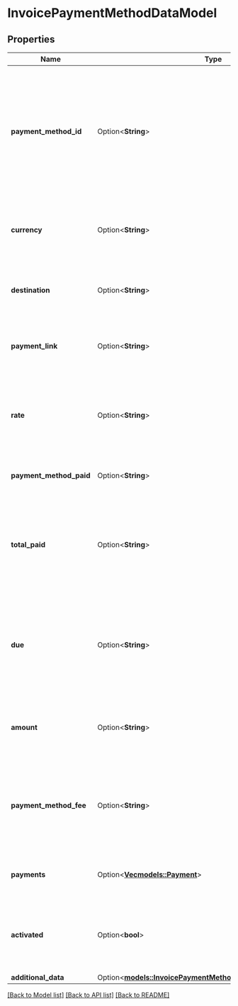 # InvoicePaymentMethodDataModel

## Properties

Name | Type | Description | Notes
------------ | ------------- | ------------- | -------------
**payment_method_id** | Option<**String**> | Payment method IDs. Available payment method IDs for Bitcoin are:   - `\"BTC-CHAIN\"`: Onchain    -`\"BTC-LN\"`: Lightning    - `\"BTC-LNURL\"`: LNURL | [optional]
**currency** | Option<**String**> | The currency of the payment method (e.g., \"BTC\" or \"LTC\") | [optional]
**destination** | Option<**String**> | The destination the payment must be made to | [optional]
**payment_link** | Option<**String**> | A payment link that helps pay to the payment destination | [optional]
**rate** | Option<**String**> | The rate between this payment method's currency and the invoice currency | [optional]
**payment_method_paid** | Option<**String**> | The amount paid by this payment method | [optional]
**total_paid** | Option<**String**> | The total amount paid by all payment methods to the invoice, converted to this payment method's currency | [optional]
**due** | Option<**String**> | The total amount left to be paid, converted to this payment method's currency (will be negative if overpaid) | [optional]
**amount** | Option<**String**> | The invoice amount, converted to this payment method's currency | [optional]
**payment_method_fee** | Option<**String**> | The added merchant fee to pay for additional costs incurred by this payment method. | [optional]
**payments** | Option<[**Vec<models::Payment>**](Payment.md)> | Payments made with this payment method. | [optional]
**activated** | Option<**bool**> | If the payment method is activated (when lazy payments option is enabled | [optional]
**additional_data** | Option<[**models::InvoicePaymentMethodDataModelAdditionalData**](InvoicePaymentMethodDataModel_additionalData.md)> |  | [optional]

[[Back to Model list]](../README.md#documentation-for-models) [[Back to API list]](../README.md#documentation-for-api-endpoints) [[Back to README]](../README.md)


